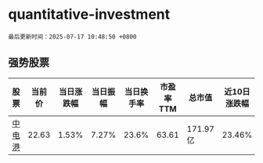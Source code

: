 # quantitative-investment

`最后更新时间：2025-07-17 10:48:50 +0800`

## 强势股票

|股票|当前价|当日涨跌幅|当日振幅|当日换手率|市盈率TTM|总市值|近10日涨跌幅|
|----|----|----|----|----|----|----|----|
|[中电港](https://xueqiu.com/S/SZ001287)|22.63|1.53%|7.27%|23.6%|63.61|171.97亿|23.46%|
